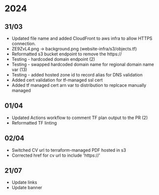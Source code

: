 # 2024

## 31/03 

- Updated file name and added CloudFront to aws infra to allow HTTPS connection.
- ZE9ZvL4.png -> background.png (website-infra/s3/objects.tf) 
- Reformatted s3 bucket endpoint to remove the https:// 
- Testing - hardcoded domain endpoint (2)
- Testing - swapped hardcoded domain name for regional domain name var (13)
- Testing - added hosted zone id to record alias for DNS validation 
- Added cert validation for tf-managed ssl cert
- Added tf managed cert arn var to distribution to replcace manually managed 

## 01/04
    
- Updated Actions workflow to comment TF plan output to the PR (2)
- Reformatted TF linting

## 02/04

- Switched CV url to terraform-managed PDF hosted in s3
- Corrected href for cv url to include 'https://'

## 21/07

- Update links
- Update banner
